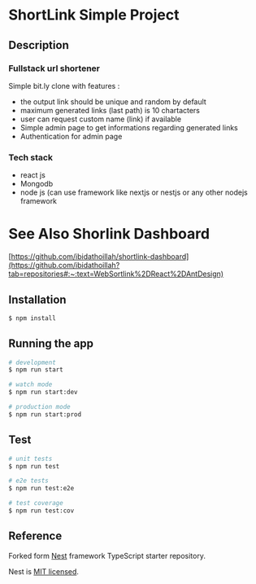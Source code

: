 # ShortLink Simple Project

## Description
### Fullstack url shortener

Simple bit.ly clone with features :

- the output link should be unique and random by default
- maximum generated links (last path) is 10 chartacters
- user can request custom name (link) if available
- Simple admin page to get informations regarding generated links
- Authentication for admin page

### Tech stack

- react js
- Mongodb
- node js (can use framework like nextjs or nestjs or any other nodejs framework

# See Also Shorlink Dashboard
[https://github.com/ibidathoillah/shortlink-dashboard](https://github.com/ibidathoillah?tab=repositories#:~:text=WebSortlink%2DReact%2DAntDesign)

## Installation

```bash
$ npm install
```

## Running the app

```bash
# development
$ npm run start

# watch mode
$ npm run start:dev

# production mode
$ npm run start:prod
```

## Test

```bash
# unit tests
$ npm run test

# e2e tests
$ npm run test:e2e

# test coverage
$ npm run test:cov
```

## Reference
Forked form [Nest](https://github.com/nestjs/nest) framework TypeScript starter repository.

  Nest is [MIT licensed](https://github.com/nestjs/nest/blob/master/LICENSE).
